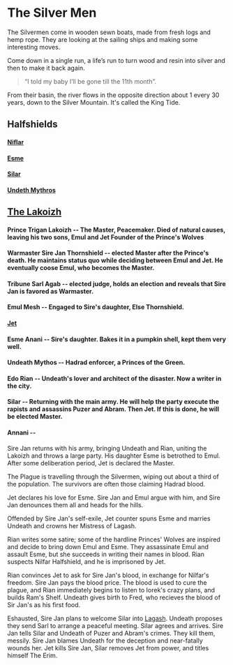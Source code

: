 # The Silver Men
 
The Silvermen come in wooden sewn boats, made from fresh logs and hemp rope. They are looking at the sailing ships and making some interesting moves. 

Come down in a single run, a life’s run to turn wood and resin into silver and then to make it back again. 

> “I told my baby I’ll be gone till the 11th month”. 

From their basin, the river flows in the opposite direction about 1 every 30 years, down to the Silver Mountain. It's called the King Tide.

## Halfshields

#### [Niflar](/p/niflar.md)

#### [Esme](/p/esme.md)

#### [Silar](/p/silar.md)

#### [Undeth Mythros](/p/undeath.md)

## [The Lakoizh](/f/lakoizh.d)

#### Prince Trigan Lakoizh -- The Master, Peacemaker. Died of natural causes, leaving his two sons, Emul and Jet Founder of the Prince's Wolves

#### Warmaster Sire Jan Thornshield -- elected Master after the Prince's death. He maintains status quo while deciding between Emul and Jet. He eventually coose Emul, who becomes the Master.

#### Tribune Sarl Agab -- elected judge, holds an election and reveals that Sire Jan is favored as Warmaster.

#### Emul Mesh -- Engaged to Sire's daughter, Else Thornshield.

#### [Jet](/p/jet.md) 

#### Esme Anani -- Sire's daughter. Bakes it in a pumpkin shell, kept them very well.

#### Undeath Mythos -- Hadrad enforcer, a Princes of the Green.

#### Edo Rian -- Undeath's lover and architect of the disaster. Now a writer in the city.

#### Silar -- Returning with the main army. He will help the party execute the rapists and assassins Puzer and Abram. Then Jet. If this is done, he will be elected Master.

#### Annani -- 

Sire Jan returns with his army, bringing Undeath and Rian, uniting the Lakoizh and throws a large party. His daughter Esme is betrothed to Emul. After some deliberation period, Jet is declared the Master.

The Plague is travelling through the Silvermen, wiping out about a third of the population. The survivors are often those claiming Hadrad blood.

Jet declares his love for Esme. Sire Jan and Emul argue with him, and Sire Jan denounces them all and heads for the hills. 

Offended by Sire Jan's self-exile, Jet counter spuns Esme and marries Undeath and crowns her Mistress of Lagash.

Rian writes some satire; some of the hardline Princes' Wolves are inspired and decide to bring down Emul and Esme. They assassinate Emul and assault Esme, but she succeeds in writing their names in blood. Rian suspects Nilfar Halfshield, and he is imprisoned by Jet.

Rian convinces Jet to ask for Sire Jan's blood, in exchange for Nilfar's freedom. Sire Jan pays the blood price. The blood is used to cure the plague, and Rian immediately begins to listen to Iorek's crazy plans, and builds Ram's Shelf. Undeath gives birth to Fred, who recieves the blood of Sir Jan's as his first food.

Eshausted, Sire Jan plans to welcome Silar into [Lagash](/l/lagash.md). Undeath proposes they send Sarl to arrange a peaceful meeting. Silar agrees and arrives. Sire Jan tells Silar and Undeath of Puzer and Abram's crimes. They kill them, messily. Sire Jan blames Undeath for the deception and near-fatally wounds her. Jet kills Sire Jan, Silar removes Jet from power, and titles himself The Erim.

